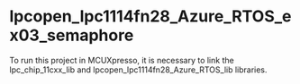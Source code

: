 # lpcopen_lpc1114fn28_Azure_RTOS_ex03_semaphore
To run this project in MCUXpresso, it is necessary to link the lpc_chip_11cxx_lib and lpcopen_lpc1114fn28_Azure_RTOS_lib libraries.
